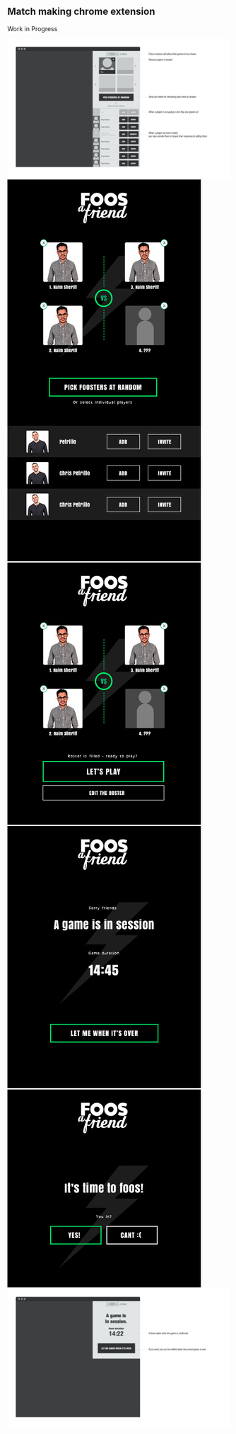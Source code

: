 ## Match making chrome extension

Work in Progress

![](https://raw.githubusercontent.com/paulmg/Foos-a-Friend/master/images/faf_create.png)
![](https://raw.githubusercontent.com/paulmg/Foos-a-Friend/master/images/faf__1_v04_r02.jpg)
![](https://raw.githubusercontent.com/paulmg/Foos-a-Friend/master/images/faf__2_v04_r02.jpg)
![](https://raw.githubusercontent.com/paulmg/Foos-a-Friend/master/images/faf__3_v01_r02.jpg)
![](https://raw.githubusercontent.com/paulmg/Foos-a-Friend/master/images/faf__4_v01_r01.jpg)
![](https://raw.githubusercontent.com/paulmg/Foos-a-Friend/master/images/faf_gameinsession.png)
